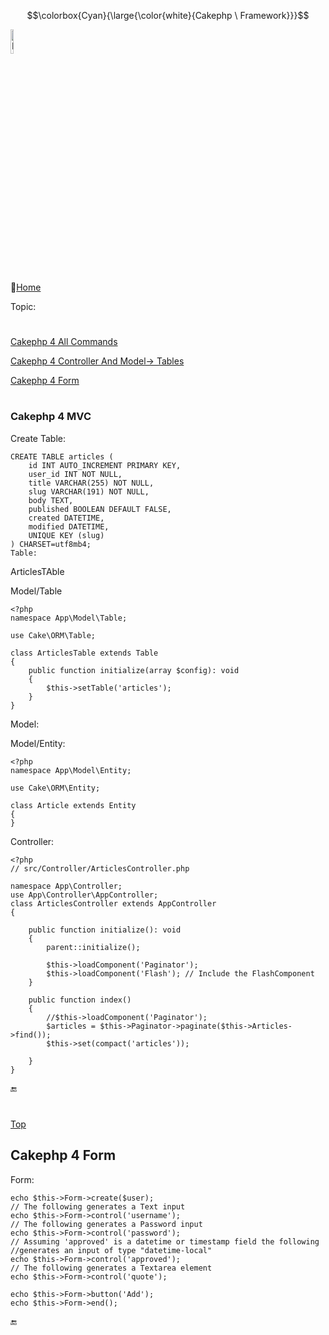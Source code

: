 $$\colorbox{Cyan}{\large{\color{white}{Cakephp \ Framework}}}$$

<img src="#" alt="Docker Image Loading....." width="10%">

:link:[Home](all-file-links.md)     


<a name="top"></a>
Topic: 
#
 [Cakephp 4 All Commands](#cakephp-cmds) 
 
 [Cakephp 4 Controller And Model-> Tables](#cakephp4-mvc)
 
 [Cakephp 4 Form](#cakephp4-form)
 
#  


<a name="cakephp4-mvc"></a>
### Cakephp 4 MVC

Create Table: 

    CREATE TABLE articles (
        id INT AUTO_INCREMENT PRIMARY KEY,
        user_id INT NOT NULL,
        title VARCHAR(255) NOT NULL,
        slug VARCHAR(191) NOT NULL,
        body TEXT,
        published BOOLEAN DEFAULT FALSE,
        created DATETIME,
        modified DATETIME,
        UNIQUE KEY (slug)
    ) CHARSET=utf8mb4;
    Table: 


ArticlesTAble

 Model/Table
 
    <?php
    namespace App\Model\Table;

    use Cake\ORM\Table;

    class ArticlesTable extends Table
    {
        public function initialize(array $config): void
        {
            $this->setTable('articles');
        }
    }


Model:

Model/Entity:

    <?php
    namespace App\Model\Entity;

    use Cake\ORM\Entity;

    class Article extends Entity
    {
    }


Controller: 

    <?php
    // src/Controller/ArticlesController.php

    namespace App\Controller;
    use App\Controller\AppController;
    class ArticlesController extends AppController
    {

        public function initialize(): void
        {
            parent::initialize();

            $this->loadComponent('Paginator');
            $this->loadComponent('Flash'); // Include the FlashComponent
        }

        public function index()
        {
            //$this->loadComponent('Paginator');
            $articles = $this->Paginator->paginate($this->Articles->find());    
            $this->set(compact('articles'));

        }
    }


:end: 
#


[Top](#top)
<a name="cakephp4-form"></a>

## Cakephp 4 Form 

Form: 

    echo $this->Form->create($user);
    // The following generates a Text input
    echo $this->Form->control('username');
    // The following generates a Password input
    echo $this->Form->control('password');
    // Assuming 'approved' is a datetime or timestamp field the following
    //generates an input of type "datetime-local"
    echo $this->Form->control('approved');
    // The following generates a Textarea element
    echo $this->Form->control('quote');

    echo $this->Form->button('Add');
    echo $this->Form->end();


:end:




